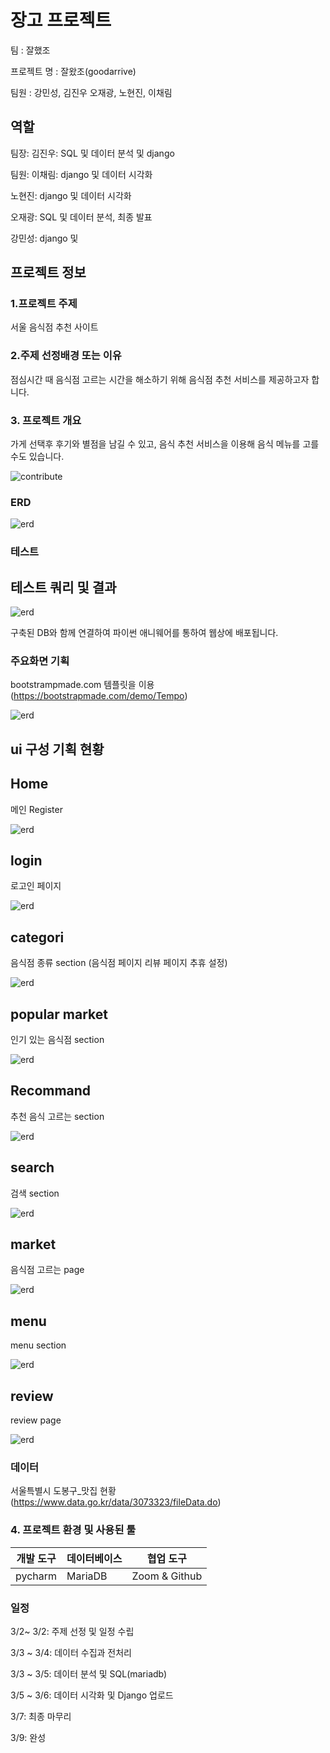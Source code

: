 # 장고 프로젝트

팀 : 잘했조

프로젝트 명 : 잘왔조(goodarrive)

팀원 : 강민성, 김진우 오재광, 노현진, 이채림

## 역할

팀장: 김진우: SQL 및 데이터 분석 및 django 

팀원: 이채림: django 및 데이터 시각화

노현진: django 및 데이터 시각화

오재광: SQL 및 데이터 분석, 최종 발표

강민성: django 및


## 프로젝트 정보 

### 1.프로젝트 주제

서울 음식점 추천 사이트

### 2.주제 선정배경 또는 이유

점심시간 때  음식점 고르는 시간을 해소하기 위해 음식점 추천 서비스를 제공하고자 합니다.

### 3. 프로젝트 개요

가게 선택후 후기와 별점을 남길 수 있고, 음식 추천 서비스을 이용해 음식 메뉴를 고를 수도 있습니다.

<img width="%100" alt='contribute' src='https://user-images.githubusercontent.com/73889507/156279545-b7737c3b-ecc1-41e3-9d18-0626b5139e5e.jpg'>

### ERD

<img width="%100" alt='erd' src='https://user-images.githubusercontent.com/73889507/156583549-6f74a22b-7fc5-435a-8a0f-e58b164b4509.png'>

### 테스트 

## 테스트 쿼리 및 결과

<img width="%100" alt='erd' src='https://user-images.githubusercontent.com/73889507/156928469-224a855f-f682-4f5d-9e00-84452788c661.png'>

구축된 DB와 함께 연결하여 파이썬 애니웨어를 통하여 웹상에 배포됩니다.

### 주요화면 기획

bootstrampmade.com 템플릿을 이용 (https://bootstrapmade.com/demo/Tempo)

<img width="%100" alt='erd' src='https://user-images.githubusercontent.com/73889507/157559811-f0419800-8c63-4c13-b098-573d9b099077.png'>


## ui 구성 기획 현황

## Home

메인 Register

<img width="%100" alt='erd' src='https://user-images.githubusercontent.com/73889507/156929344-09a93460-5e75-47c6-9a0b-2c9bc64cf5e8.PNG'>

## login 

로고인 페이지

<img width="%100" alt='erd' src='https://user-images.githubusercontent.com/73889507/156929202-a42b95ea-41b3-4df4-9626-06687ff57539.PNG'>

## categori

음식점 종류 section (음식점 페이지 리뷰 페이지 추휴 설정)

<img width="%100" alt='erd' src='https://user-images.githubusercontent.com/73889507/156929216-312275f2-7114-4628-87d9-0d90471caf73.PNG'>

## popular market

인기 있는 음식점 section

<img width="%100" alt='erd' src='https://user-images.githubusercontent.com/73889507/156929427-614f1d0e-b8df-44e6-ad6a-0f97ff21f755.PNG'>

## Recommand

추천 음식 고르는 section

<img width="%100" alt='erd' src='https://user-images.githubusercontent.com/73889507/157560562-9b1c5425-890a-40b1-9f99-03aba7468f84.png'>

## search

검색 section

<img width="%100" alt='erd' src='https://user-images.githubusercontent.com/73889507/156929493-ad400700-c65c-4dc1-ad72-a673c78d9974.PNG'>

## market

음식점 고르는 page

<img width="%100" alt='erd' src='https://user-images.githubusercontent.com/73889507/157560678-82722706-8434-41d7-9490-95e0297a0dc4.png'>

## menu

menu section

<img width="%100" alt='erd' src='https://user-images.githubusercontent.com/73889507/157560782-29d6a8f9-0e08-4b5f-958b-b8d1d157d516.png'>

## review

review page

<img width="%100" alt='erd' src='https://user-images.githubusercontent.com/73889507/157561082-160fd5ae-7cb6-48a2-94fc-52288f0b791f.png'>

### 데이터

서울특별시 도봉구_맛집 현황(https://www.data.go.kr/data/3073323/fileData.do)


### 4. 프로젝트 환경 및 사용된 툴


| 개발 도구 | 데이터베이스 | 협업 도구       |
| --------- | ------------ | -------------- |
|  pycharm  | MariaDB      | Zoom  & Github |

### 일정

3/2~ 3/2: 주제 선정 및 일정 수립

3/3 ~ 3/4: 데이터 수집과 전처리

3/3 ~ 3/5: 데이터 분석 및 SQL(mariadb)

3/5 ~ 3/6: 데이터 시각화 및 Django 업로드

3/7: 최종 마무리

3/9: 완성
